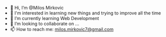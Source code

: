 - 👋 Hi, I’m @Milos Mirkovic
- 👀 I'm interested in learning new things and trying to improve all the time
- 🌱 I’m currently learning Web Development
- 💞️ I’m looking to collaborate on ...
- 📫 How to reach me: milos.mirkovic7@gmail.com

<!---
Milos191405/Milos191405 is a ✨ special ✨ repository because its `README.md` (this file) appears on your GitHub profile.
You can click the Preview link to take a look at your changes.
--->
